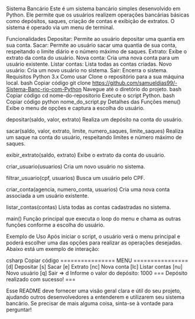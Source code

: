 Sistema Bancário
Este é um sistema bancário simples desenvolvido em Python. Ele permite que os usuários realizem operações bancárias básicas como depósitos, saques, criação de contas e exibição de extratos. O sistema é operado via um menu de terminal.

Funcionalidades
Depositar: Permite ao usuário depositar uma quantia em sua conta.
Sacar: Permite ao usuário sacar uma quantia de sua conta, respeitando o limite diário e o número máximo de saques.
Extrato: Exibe o extrato da conta do usuário.
Nova conta: Cria uma nova conta para um usuário existente.
Listar contas: Lista todas as contas criadas.
Novo usuário: Cria um novo usuário no sistema.
Sair: Encerra o sistema.
Requisitos
Python 3.x
Como usar
Clone o repositório para a sua máquina local.
bash
Copiar código
git clone <https://github.com/samueldias99/-Sistema-Banc-rio-com-Python>
Navegue até o diretório do projeto.
bash
Copiar código
cd nome-do-repositorio
Execute o script Python.
bash
Copiar código
python nome_do_script.py
Detalhes das Funções
menu()
Exibe o menu de opções e captura a escolha do usuário.

depositar(saldo, valor, extrato)
Realiza um depósito na conta do usuário.

sacar(saldo, valor, extrato, limite, numero_saques, limite_saques)
Realiza um saque na conta do usuário, respeitando limites e número máximo de saques.

exibir_extrato(saldo, extrato)
Exibe o extrato da conta do usuário.

criar_usuario(usuarios)
Cria um novo usuário no sistema.

filtrar_usuario(cpf, usuarios)
Busca um usuário pelo CPF.

criar_conta(agencia, numero_conta, usuarios)
Cria uma nova conta associada a um usuário existente.

listar_contas(contas)
Lista todas as contas cadastradas no sistema.

main()
Função principal que executa o loop do menu e chama as outras funções conforme a escolha do usuário.

Exemplo de Uso
Após iniciar o script, o usuário verá o menu principal e poderá escolher uma das opções para realizar as operações desejadas. Abaixo está um exemplo de interação:

csharp
Copiar código
================ MENU ================
[d]	Depositar
[s]	Sacar
[e]	Extrato
[nc]	Nova conta
[lc]	Listar contas
[nu]	Novo usuário
[q]	Sair
=> d
Informe o valor do depósito: 1000
=== Depósito realizado com sucesso! ===


Esse README deve fornecer uma visão geral clara e útil do seu projeto, ajudando outros desenvolvedores a entenderem e utilizarem seu sistema bancário. Se precisar de mais alguma coisa, sinta-se à vontade para perguntar!
